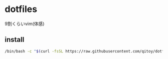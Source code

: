 # dotfiles

9割くらいvim(体感)

## install

```bash
/bin/bash -c "$(curl -fsSL https://raw.githubusercontent.com/qitoy/dotfiles/main/install.sh)"
```

